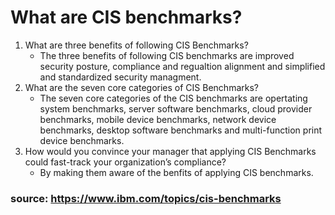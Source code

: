 # What are CIS benchmarks?
1) What are three benefits of following CIS Benchmarks?
    - The three benefits of following CIS benchmarks are improved security posture, compliance and regualtion alignment and simplified and standardized security managment. 
2) What are the seven core categories of CIS Benchmarks?
    - The seven core categories of the CIS benchmarks are opertating system benchmarks, server software benchmarks, cloud provider benchmarks, mobile device benchmarks, network device benchmarks, desktop software benchmarks and multi-function print device benchmarks. 
3) How would you convince your manager that applying CIS Benchmarks could fast-track your organization’s compliance?
    - By making them aware of the benfits of applying CIS benchmarks.  
### source: https://www.ibm.com/topics/cis-benchmarks 